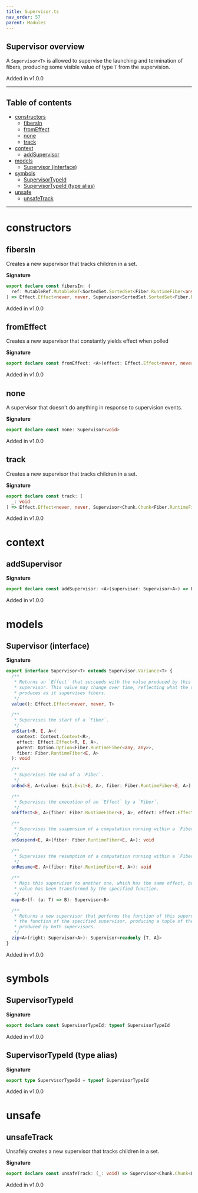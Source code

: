 ```yaml
---
title: Supervisor.ts
nav_order: 57
parent: Modules
---
```


## Supervisor overview

A `Supervisor<T>` is allowed to supervise the launching and termination of
fibers, producing some visible value of type `T` from the supervision.

Added in v1.0.0

---

<h2 class="text-delta">Table of contents</h2>

- [constructors](#constructors)
  - [fibersIn](#fibersin)
  - [fromEffect](#fromeffect)
  - [none](#none)
  - [track](#track)
- [context](#context)
  - [addSupervisor](#addsupervisor)
- [models](#models)
  - [Supervisor (interface)](#supervisor-interface)
- [symbols](#symbols)
  - [SupervisorTypeId](#supervisortypeid)
  - [SupervisorTypeId (type alias)](#supervisortypeid-type-alias)
- [unsafe](#unsafe)
  - [unsafeTrack](#unsafetrack)

---

# constructors

## fibersIn

Creates a new supervisor that tracks children in a set.

**Signature**

```ts
export declare const fibersIn: (
  ref: MutableRef.MutableRef<SortedSet.SortedSet<Fiber.RuntimeFiber<any, any>>>
) => Effect.Effect<never, never, Supervisor<SortedSet.SortedSet<Fiber.RuntimeFiber<any, any>>>>
```

Added in v1.0.0

## fromEffect

Creates a new supervisor that constantly yields effect when polled

**Signature**

```ts
export declare const fromEffect: <A>(effect: Effect.Effect<never, never, A>) => Supervisor<A>
```

Added in v1.0.0

## none

A supervisor that doesn't do anything in response to supervision events.

**Signature**

```ts
export declare const none: Supervisor<void>
```

Added in v1.0.0

## track

Creates a new supervisor that tracks children in a set.

**Signature**

```ts
export declare const track: (
  _: void
) => Effect.Effect<never, never, Supervisor<Chunk.Chunk<Fiber.RuntimeFiber<any, any>>>>
```

Added in v1.0.0

# context

## addSupervisor

**Signature**

```ts
export declare const addSupervisor: <A>(supervisor: Supervisor<A>) => Layer.Layer<never, never, never>
```

Added in v1.0.0

# models

## Supervisor (interface)

**Signature**

```ts
export interface Supervisor<T> extends Supervisor.Variance<T> {
  /**
   * Returns an `Effect` that succeeds with the value produced by this
   * supervisor. This value may change over time, reflecting what the supervisor
   * produces as it supervises fibers.
   */
  value(): Effect.Effect<never, never, T>

  /**
   * Supervises the start of a `Fiber`.
   */
  onStart<R, E, A>(
    context: Context.Context<R>,
    effect: Effect.Effect<R, E, A>,
    parent: Option.Option<Fiber.RuntimeFiber<any, any>>,
    fiber: Fiber.RuntimeFiber<E, A>
  ): void

  /**
   * Supervises the end of a `Fiber`.
   */
  onEnd<E, A>(value: Exit.Exit<E, A>, fiber: Fiber.RuntimeFiber<E, A>): void

  /**
   * Supervises the execution of an `Effect` by a `Fiber`.
   */
  onEffect<E, A>(fiber: Fiber.RuntimeFiber<E, A>, effect: Effect.Effect<any, any, any>): void

  /**
   * Supervises the suspension of a computation running within a `Fiber`.
   */
  onSuspend<E, A>(fiber: Fiber.RuntimeFiber<E, A>): void

  /**
   * Supervises the resumption of a computation running within a `Fiber`.
   */
  onResume<E, A>(fiber: Fiber.RuntimeFiber<E, A>): void

  /**
   * Maps this supervisor to another one, which has the same effect, but whose
   * value has been transformed by the specified function.
   */
  map<B>(f: (a: T) => B): Supervisor<B>

  /**
   * Returns a new supervisor that performs the function of this supervisor, and
   * the function of the specified supervisor, producing a tuple of the outputs
   * produced by both supervisors.
   */
  zip<A>(right: Supervisor<A>): Supervisor<readonly [T, A]>
}
```

Added in v1.0.0

# symbols

## SupervisorTypeId

**Signature**

```ts
export declare const SupervisorTypeId: typeof SupervisorTypeId
```

Added in v1.0.0

## SupervisorTypeId (type alias)

**Signature**

```ts
export type SupervisorTypeId = typeof SupervisorTypeId
```

Added in v1.0.0

# unsafe

## unsafeTrack

Unsafely creates a new supervisor that tracks children in a set.

**Signature**

```ts
export declare const unsafeTrack: (_: void) => Supervisor<Chunk.Chunk<Fiber.RuntimeFiber<any, any>>>
```

Added in v1.0.0
